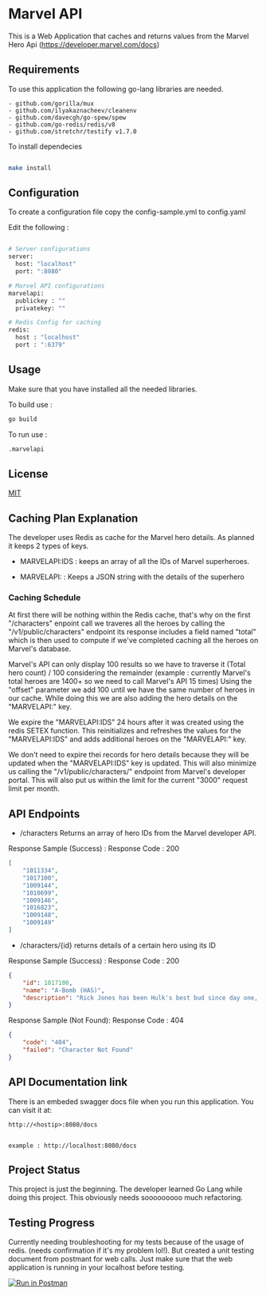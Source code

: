 # Marvel API

This is a Web Application that caches and returns values from the Marvel Hero Api (https://developer.marvel.com/docs)

## Requirements

To use this application the following go-lang libraries are needed.

    - github.com/gorilla/mux 
    - github.com/ilyakaznacheev/cleanenv
    - github.com/davecgh/go-spew/spew
    - github.com/go-redis/redis/v8
    - github.com/stretchr/testify v1.7.0
To install dependecies 

```bash

make install

```


## Configuration

To create a configuration file copy the config-sample.yml to config.yaml

Edit the following :

```bash

# Server configurations
server:
  host: "localhost"
  port: ":8080"

# Marvel API configurations
marvelapi:
  publickey : ""
  privatekey: ""

# Redis Config for caching
redis:
  host : "localhost"
  port : ":6379"

```

## Usage

Make sure that you have installed all the needed libraries.

To build use :

```bash
go build
```

To run use :

```bash
.marvelapi
```

## License
[MIT](https://choosealicense.com/licenses/mit/)



## Caching Plan Explanation
The developer uses Redis as cache for the Marvel hero details. As planned it keeps 2 types of keys.

- MARVELAPI:IDS : keeps an array of all the IDs of Marvel superheroes.

- MARVELAPI:<ID> : Keeps a JSON string with the details of the superhero

### Caching Schedule
At first there will be nothing within the Redis cache, that's why on the first "/characters" enpoint call we traveres all the heroes by calling the "/v1/public/characters" endpoint its response includes a field named "total" which is then used to compute if we've completed caching all the heroes on Marvel's database.

Marvel's API can only display 100 results so we have to traverse it (Total hero count) / 100 considering the remainder (example : currently Marvel's total heroes are 1400+ so we need to call Marvel's API 15 times) Using the "offset" parameter we add 100 until we have the same number of heroes in our cache. While doing this we are also adding the hero details on the "MARVELAPI:<ID>" key. 

We expire the "MARVELAPI:IDS" 24 hours after it was created using the redis SETEX function. This reinitializes and refreshes the values for the "MARVELAPI:IDS" and adds additional heroes on the "MARVELAPI:<ID>" key. 

We don't need to expire thei records for  hero details because they will be updated when the "MARVELAPI:IDS" key is updated. This will also minimize us calling the "/v1/public/characters/<ID>" endpoint from Marvel's developer portal. This will also put us within the limit for the current "3000" request limit per month.


## API Endpoints


- /characters
Returns an array of hero IDs from the Marvel developer API.

Response Sample (Success) : 
Response Code : 200
```json
[
    "1011334",
    "1017100",
    "1009144",
    "1010699",
    "1009146",
    "1016823",
    "1009148",
    "1009149"
]

```

- /characters/{id}
returns details of a certain hero using its ID

Response Sample (Success) : 
Response Code : 200
```json
{
    "id": 1017100,
    "name": "A-Bomb (HAS)",
    "description": "Rick Jones has been Hulk's best bud since day one, but now he's more than a friend...he's a teammate! Transformed by a Gamma energy explosion, A-Bomb's thick, armored skin is just as strong and powerful as it is blue. And when he curls into action, he uses it like a giant bowling ball of destruction! "
}
```

Response Sample (Not Found):
Response Code : 404

```json
{
    "code": "404",
    "failed": "Character Not Found"
}
```

## API Documentation link
There is an embeded swagger docs file when you run this application. You can visit it at:

```
http://<hostip>:8080/docs


example : http://localhost:8080/docs
```




## Project Status
This project is just the beginning. The developer learned Go Lang while doing this project. This obviously needs sooooooooo much refactoring.



## Testing Progress
Currently needing troubleshooting for my tests because of the usage of redis. (needs confirmation if it's my problem lol!). But created a unit testing document from postmant for web calls. Just make sure that the web application is running in your localhost before testing.


[![Run in Postman](https://run.pstmn.io/button.svg)](https://app.getpostman.com/run-collection/7c79462483588adc89ee)








 

